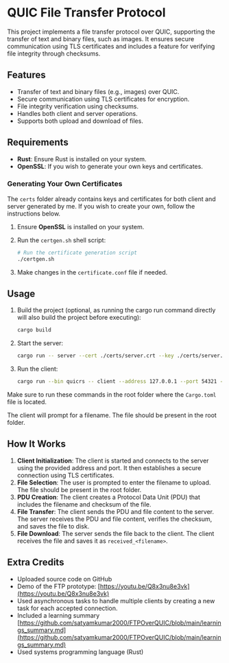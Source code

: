 # QUIC File Transfer Protocol

This project implements a file transfer protocol over QUIC, supporting the transfer of text and binary files, such as images. It ensures secure communication using TLS certificates and includes a feature for verifying file integrity through checksums.

## Features

- Transfer of text and binary files (e.g., images) over QUIC.
- Secure communication using TLS certificates for encryption.
- File integrity verification using checksums.
- Handles both client and server operations.
- Supports both upload and download of files.

## Requirements

- **Rust**: Ensure Rust is installed on your system.
- **OpenSSL**: If you wish to generate your own keys and certificates.

### Generating Your Own Certificates

The `certs` folder already contains keys and certificates for both client and server generated by me. If you wish to create your own, follow the instructions below.

1. Ensure **OpenSSL** is installed on your system.

2. Run the `certgen.sh` shell script:
    ```sh
    # Run the certificate generation script
    ./certgen.sh
    ```

3. Make changes in the `certificate.conf` file if needed.

## Usage

1. Build the project (optional, as running the cargo run command directly will also build the project before executing):
    ```sh
    cargo build
    ```

2. Start the server:
    ```sh
    cargo run -- server --cert ./certs/server.crt --key ./certs/server.key
    ```

3. Run the client:
    ```sh
    cargo run --bin quicrs -- client --address 127.0.0.1 --port 54321 --cert ./certs/ca.cert
    ```

Make sure to run these commands in the root folder where the `Cargo.toml` file is located.

The client will prompt for a filename. The file should be present in the root folder.

## How It Works

1. **Client Initialization**: The client is started and connects to the server using the provided address and port. It then establishes a secure connection using TLS certificates.
2. **File Selection**: The user is prompted to enter the filename to upload. The file should be present in the root folder.
3. **PDU Creation**: The client creates a Protocol Data Unit (PDU) that includes the filename and checksum of the file.
4. **File Transfer**: The client sends the PDU and file content to the server. The server receives the PDU and file content, verifies the checksum, and saves the file to disk.
5. **File Download**: The server sends the file back to the client. The client receives the file and saves it as `received_<filename>`.

## Extra Credits

- Uploaded source code on GitHub
- Demo of the FTP prototype: [https://youtu.be/Q8x3nu8e3vk](https://youtu.be/Q8x3nu8e3vk)
- Used asynchronous tasks to handle multiple clients by creating a new task for each accepted connection.
- Included a learning summary [https://github.com/satyamkumar2000/FTPOverQUIC/blob/main/learnings_summary.md](https://github.com/satyamkumar2000/FTPOverQUIC/blob/main/learnings_summary.md)
- Used systems programming language (Rust)
